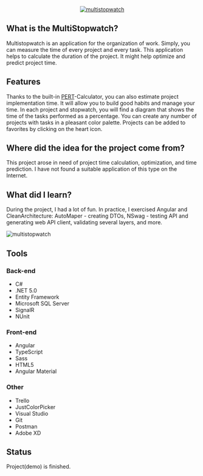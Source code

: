 <a href="https://wiktoriaskorek.com/"><p align="center"><img src="https://user-images.githubusercontent.com/52860350/128186863-29be9f4a-9a6a-4677-a0f8-2833853e111e.png" alt="multistopwatch"/></p><a/>
 
## What is the MultiStopwatch?  
Multistopwatch is an application for the organization of work. Simply, you can measure the time of every project and every task. This application helps to calculate the duration of the project. It might help optimize and predict project time. 
  
## Features  
Thanks to the built-in <a href="https://www.linkedin.com/pulse/what-pert-how-can-we-use-dave-fourie-pmp-prince2-/">PERT</a>-Calculator, you can also estimate project implementation time. It will allow you to build good habits and manage your time. In each project and stopwatch, you will find a diagram that shows the time of the tasks performed as a percentage. You can create any number of projects with tasks in a pleasant color palette. Projects can be added to favorites by clicking on the heart icon.


## Where did the idea for the project come from? 
This project arose in need of project time calculation, optimization, and time prediction. I have not found a suitable application of this type on the Internet.
 
## What did I learn?
During the project, I had a lot of fun. In practice, I exercised Angular and CleanArchitecture: AutoMaper - creating DTOs, NSwag - testing API and generating web API client, validating several layers, and more.
  
![multistopwatch](https://user-images.githubusercontent.com/52860350/163707766-0ee1d1fb-ddd5-4069-8da3-c0c46a6c6aa3.jpg)

## Tools
### Back-end
 * C#
 * .NET 5.0
 * Entity Framework
 * Microsoft SQL Server
 * SignalR
 * NUnit

### Front-end
 * Angular
 * TypeScript
 * Sass
 * HTML5
 * Angular Material
 
### Other
 * Trello
 * JustColorPicker
 * Visual Studio
 * Git
 * Postman
 * Adobe XD
 
## Status
Project(demo) is finished.


